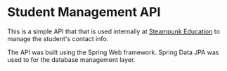 # Student Management API
This is a simple API that that is used internally at [Steampunk Education](https://www.steampunk.education) to manage the student's contact info. 

The API was built using the Spring Web framework. Spring Data JPA was used to for the database management layer. 